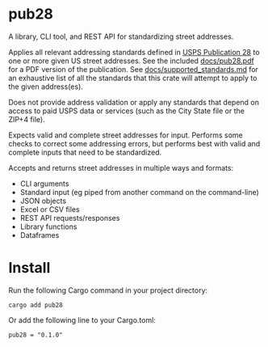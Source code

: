 # pub28

A library, CLI tool, and REST API for standardizing street addresses.

Applies all relevant addressing standards defined in [USPS Publication 28](https://pe.usps.com/text/pub28/welcome.htm) to one or more given US street addresses. See the included [docs/pub28.pdf](pub28.pdf) for a PDF version of the publication. See [docs/supported_standards.md](supported_standards.md) for an exhaustive list of all the standards that this crate will attempt to apply to the given address(es).

Does not provide address validation or apply any standards that depend on access to paid USPS data or services (such as the City State file or the ZIP+4 file).

Expects valid and complete street addresses for input. Performs some checks to correct some addressing errors, but performs best with valid and complete inputs that need to be standardized.

Accepts and returns street addresses in multiple ways and formats:

  * CLI arguments
  * Standard input (eg piped from another command on the command-line)
  * JSON objects
  * Excel or CSV files
  * REST API requests/responses
  * Library functions
  * Dataframes

# Install

Run the following Cargo command in your project directory:

```console
cargo add pub28
```

Or add the following line to your Cargo.toml:

```console
pub28 = "0.1.0"
```